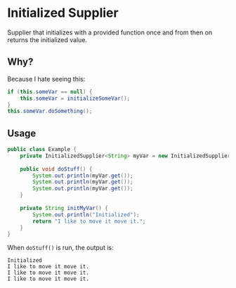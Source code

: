 # Initialized Supplier

Supplier that initializes with a provided function once and from then on returns the initialized value.


## Why?
Because I hate seeing this:
```java
if (this.someVar == null) {
    this.someVar = initializeSomeVar();
}
this.someVar.doSomething();
```

## Usage
```java
public class Example {
    private InitializedSupplier<String> myVar = new InitializedSupplier<>(this::initMyVar);
    
    public void doStuff() {
        System.out.println(myVar.get());
        System.out.println(myVar.get());
        System.out.println(myVar.get());
    }
    
    private String initMyVar() {
        System.out.println("Initialized");
        return "I like to move it move it.";
    }
}
```

When ```doStuff()``` is run, the output is:

```
Initialized
I like to move it move it.
I like to move it move it.
I like to move it move it.
```
